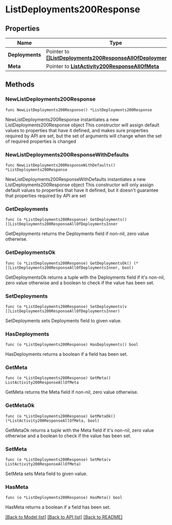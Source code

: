 # ListDeployments200Response

## Properties

Name | Type | Description | Notes
------------ | ------------- | ------------- | -------------
**Deployments** | Pointer to [**[]ListDeployments200ResponseAllOfDeploymentsInner**](ListDeployments200ResponseAllOfDeploymentsInner.md) |  | [optional] 
**Meta** | Pointer to [**ListActivity200ResponseAllOfMeta**](ListActivity200ResponseAllOfMeta.md) |  | [optional] 

## Methods

### NewListDeployments200Response

`func NewListDeployments200Response() *ListDeployments200Response`

NewListDeployments200Response instantiates a new ListDeployments200Response object
This constructor will assign default values to properties that have it defined,
and makes sure properties required by API are set, but the set of arguments
will change when the set of required properties is changed

### NewListDeployments200ResponseWithDefaults

`func NewListDeployments200ResponseWithDefaults() *ListDeployments200Response`

NewListDeployments200ResponseWithDefaults instantiates a new ListDeployments200Response object
This constructor will only assign default values to properties that have it defined,
but it doesn't guarantee that properties required by API are set

### GetDeployments

`func (o *ListDeployments200Response) GetDeployments() []ListDeployments200ResponseAllOfDeploymentsInner`

GetDeployments returns the Deployments field if non-nil, zero value otherwise.

### GetDeploymentsOk

`func (o *ListDeployments200Response) GetDeploymentsOk() (*[]ListDeployments200ResponseAllOfDeploymentsInner, bool)`

GetDeploymentsOk returns a tuple with the Deployments field if it's non-nil, zero value otherwise
and a boolean to check if the value has been set.

### SetDeployments

`func (o *ListDeployments200Response) SetDeployments(v []ListDeployments200ResponseAllOfDeploymentsInner)`

SetDeployments sets Deployments field to given value.

### HasDeployments

`func (o *ListDeployments200Response) HasDeployments() bool`

HasDeployments returns a boolean if a field has been set.

### GetMeta

`func (o *ListDeployments200Response) GetMeta() ListActivity200ResponseAllOfMeta`

GetMeta returns the Meta field if non-nil, zero value otherwise.

### GetMetaOk

`func (o *ListDeployments200Response) GetMetaOk() (*ListActivity200ResponseAllOfMeta, bool)`

GetMetaOk returns a tuple with the Meta field if it's non-nil, zero value otherwise
and a boolean to check if the value has been set.

### SetMeta

`func (o *ListDeployments200Response) SetMeta(v ListActivity200ResponseAllOfMeta)`

SetMeta sets Meta field to given value.

### HasMeta

`func (o *ListDeployments200Response) HasMeta() bool`

HasMeta returns a boolean if a field has been set.


[[Back to Model list]](../README.md#documentation-for-models) [[Back to API list]](../README.md#documentation-for-api-endpoints) [[Back to README]](../README.md)


